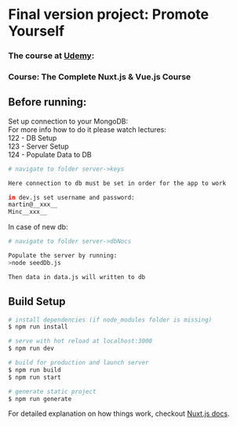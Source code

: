 # Final version project: __Promote Yourself__

### The course at [Udemy](https://www.udemy.com/course/the-complete-nuxtjs-vuejs-course-self-promo-app/):

### Course: The Complete Nuxt.js & Vue.js Course


## Before running:
Set up connection to your MongoDB:  
For more info how to do it please watch lectures:  
122 - DB Setup  
123 - Server Setup  
124 - Populate Data to DB
``` bash
# navigate to folder server->keys

Here connection to db must be set in order for the app to work

in dev.js set username and password:
martin@__xxx__
Minc__xxx__
```

In case of new db:
``` bash
# navigate to folder server->dbNocs

Populate the server by running:
>node seedDb.js

Then data in data.js will written to db
```

## Build Setup

``` bash
# install dependencies (if node_modules folder is missing)
$ npm run install

# serve with hot reload at localhost:3000
$ npm run dev

# build for production and launch server
$ npm run build
$ npm run start

# generate static project
$ npm run generate
```

For detailed explanation on how things work, checkout [Nuxt.js docs](https://nuxtjs.org).

